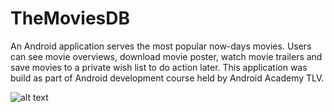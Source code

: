 # TheMoviesDB
An Android application serves the most popular now-days movies. Users can see movie overviews, download movie poster, watch movie trailers and save movies to a private wish list to do action later.  This application was build as part of Android development course held by Android Academy TLV. 

![alt text](https://www.google.com/url?sa=i&source=images&cd=&cad=rja&uact=8&ved=2ahUKEwjuo6LDnLvhAhX18OAKHRMKA-oQjRx6BAgBEAU&url=%2Furl%3Fsa%3Di%26source%3Dimages%26cd%3D%26ved%3D%26url%3Dhttps%253A%252F%252Fhe.wikipedia.org%252Fwiki%252F%2525D7%2525A7%2525D7%252595%2525D7%252591%2525D7%2525A5%253APhotographer_Barnstar.png%26psig%3DAOvVaw09xMtyDLJXT8dDcpJ_t8m8%26ust%3D1554631697202685&psig=AOvVaw09xMtyDLJXT8dDcpJ_t8m8&ust=1554631697202685)
